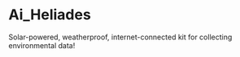 # Ai_Heliades
Solar-powered, weatherproof, internet-connected kit for collecting environmental data!
